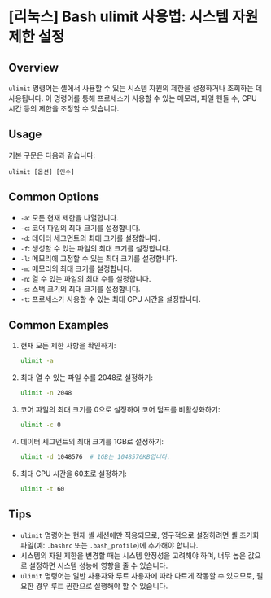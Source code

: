# [리눅스] Bash ulimit 사용법: 시스템 자원 제한 설정

## Overview
`ulimit` 명령어는 셸에서 사용할 수 있는 시스템 자원의 제한을 설정하거나 조회하는 데 사용됩니다. 이 명령어를 통해 프로세스가 사용할 수 있는 메모리, 파일 핸들 수, CPU 시간 등의 제한을 조정할 수 있습니다.

## Usage
기본 구문은 다음과 같습니다:
```
ulimit [옵션] [인수]
```

## Common Options
- `-a`: 모든 현재 제한을 나열합니다.
- `-c`: 코어 파일의 최대 크기를 설정합니다.
- `-d`: 데이터 세그먼트의 최대 크기를 설정합니다.
- `-f`: 생성할 수 있는 파일의 최대 크기를 설정합니다.
- `-l`: 메모리에 고정할 수 있는 최대 크기를 설정합니다.
- `-m`: 메모리의 최대 크기를 설정합니다.
- `-n`: 열 수 있는 파일의 최대 수를 설정합니다.
- `-s`: 스택 크기의 최대 크기를 설정합니다.
- `-t`: 프로세스가 사용할 수 있는 최대 CPU 시간을 설정합니다.

## Common Examples
1. 현재 모든 제한 사항을 확인하기:
   ```bash
   ulimit -a
   ```

2. 최대 열 수 있는 파일 수를 2048로 설정하기:
   ```bash
   ulimit -n 2048
   ```

3. 코어 파일의 최대 크기를 0으로 설정하여 코어 덤프를 비활성화하기:
   ```bash
   ulimit -c 0
   ```

4. 데이터 세그먼트의 최대 크기를 1GB로 설정하기:
   ```bash
   ulimit -d 1048576  # 1GB는 1048576KB입니다.
   ```

5. 최대 CPU 시간을 60초로 설정하기:
   ```bash
   ulimit -t 60
   ```

## Tips
- `ulimit` 명령어는 현재 셸 세션에만 적용되므로, 영구적으로 설정하려면 셸 초기화 파일(예: `.bashrc` 또는 `.bash_profile`)에 추가해야 합니다.
- 시스템의 자원 제한을 변경할 때는 시스템 안정성을 고려해야 하며, 너무 높은 값으로 설정하면 시스템 성능에 영향을 줄 수 있습니다.
- `ulimit` 명령어는 일반 사용자와 루트 사용자에 따라 다르게 작동할 수 있으므로, 필요한 경우 루트 권한으로 실행해야 할 수 있습니다.